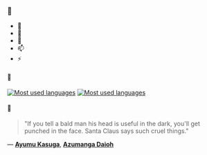 ### 👋

- 🔭
- 🌱
- 💬
- 📫
- ⚡

#### 🧏

[![Most used languages](https://github-readme-stats-aynah.vercel.app/api/top-langs/?username=aynh&theme=solarized-dark&langs_count=6&layout=compact&hide_title=true)](https://github.com/anuraghazra/github-readme-stats#gh-dark-mode-only)
[![Most used languages](https://github-readme-stats-aynah.vercel.app/api/top-langs/?username=aynh&theme=solarized-light&langs_count=6&layout=compact&hide_title=true)](https://github.com/anuraghazra/github-readme-stats#gh-light-mode-only)

#### 💬

> "If you tell a bald man his head is useful in the dark, you'll get punched in the face. Santa Claus says such cruel things."

&mdash; [**Ayumu Kasuga**](https://myanimelist.net/character.php?q=Ayumu%20Kasuga&cat=character), [**Azumanga Daioh**](https://myanimelist.net/search/all?q=Azumanga%20Daioh&cat=all)
